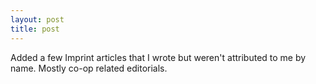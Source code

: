 ```yaml
---
layout: post
title: post 
---
```

<p>Added a few Imprint articles that I wrote but weren't attributed to me by name. Mostly co-op related editorials. </p>
